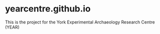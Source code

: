 # yearcentre.github.io
This is the project for the York Experimental Archaeology Research Centre (YEAR)
